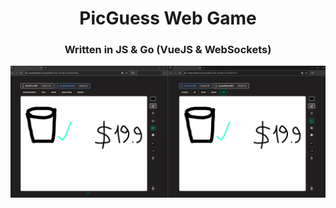 <h1 align="center">PicGuess Web Game</h1>
<h3 align="center">Written in JS & Go (VueJS & WebSockets)</h3>
<p align="center"><img src="desc.jpg"></p>